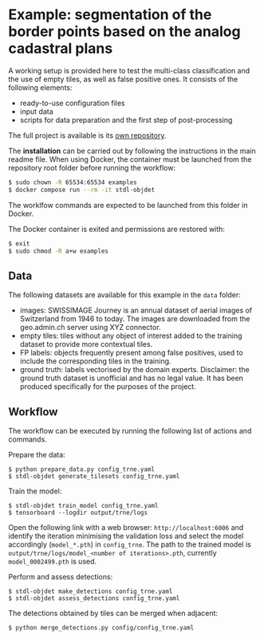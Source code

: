 # Example: segmentation of the border points based on the analog cadastral plans

A working setup is provided here to test the multi-class classification and the use of empty tiles, as well as false positive ones.
It consists of the following elements:

* ready-to-use configuration files
* input data
* scripts for data preparation and the first step of post-processing

The full project is available is its [own repository](https://github.com/swiss-territorial-data-lab/proj-borderpoints).


The **installation** can be carried out by following the instructions in the main readme file. When using Docker, the container must be launched from the repository root folder before running the workflow:

```bash
$ sudo chown -R 65534:65534 examples
$ docker compose run --rm -it stdl-objdet
```

The worklfow commands are expected to be launched from this folder in Docker.

The Docker container is exited and permissions are restored with:

 ```bash
$ exit
$ sudo chmod -R a+w examples
```

## Data

The following datasets are available for this example in the `data` folder:

* images: SWISSIMAGE Journey is an annual dataset of aerial images of Switzerland from 1946 to today. The images are downloaded from the geo.admin.ch server using XYZ connector.
* empty tiles: tiles without any object of interest added to the training dataset to provide more contextual tiles.
* FP labels: objects frequently present among false positives, used to include the corresponding tiles in the training.
* ground truth: labels vectorised by the domain experts.
    Disclaimer: the ground truth dataset is unofficial and has no legal value. It has been produced specifically for the purposes of the project.

## Workflow

The workflow can be executed by running the following list of actions and commands.

Prepare the data:
```
$ python prepare_data.py config_trne.yaml
$ stdl-objdet generate_tilesets config_trne.yaml
```

Train the model:
```
$ stdl-objdet train_model config_trne.yaml
$ tensorboard --logdir output/trne/logs
```

Open the following link with a web browser: `http://localhost:6006` and identify the iteration minimising the validation loss and select the model accordingly (`model_*.pth`) in `config_trne`. The path to the trained model is `output/trne/logs/model_<number of iterations>.pth`, currently `model_0002499.pth` is used. <br>

Perform and assess detections:
```
$ stdl-objdet make_detections config_trne.yaml
$ stdl-objdet assess_detections config_trne.yaml
```

The detections obtained by tiles can be merged when adjacent:
```
$ python merge_detections.py config/config_trne.yaml
```